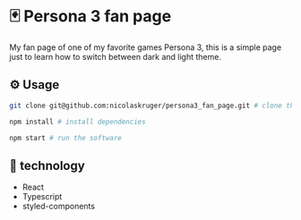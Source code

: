 # :black_joker: Persona 3 fan page

 My fan page of one of my favorite games Persona 3, this is a simple page just to learn how to switch between dark and light theme.

## :gear: Usage

~~~~bash
git clone git@github.com:nicolaskruger/persona3_fan_page.git # clone the repo

npm install # install dependencies

npm start # run the software
~~~~

## :gun: technology

- React
- Typescript
- styled-components
